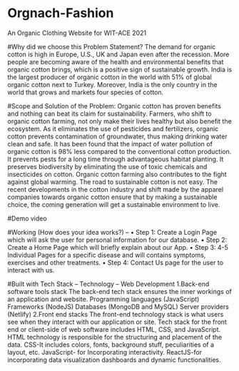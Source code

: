 # Orgnach-Fashion
An Organic Clothing Website for WIT-ACE 2021

#Why did we choose this Problem Statement?
The demand for organic cotton is high in Europe, U.S., UK and Japan even after the recession. More people are becoming aware of the health and environmental benefits that organic cotton brings, which is a positive sign of sustainable growth. India is the largest producer of organic cotton in the world with 51% of global organic cotton next to Turkey. Moreover, India is the only country in the world that grows and markets four species of cotton.

#Scope and Solution of the Problem:
Organic cotton has proven benefits and nothing can beat its claim for sustainability. Farmers, who shift to organic cotton farming, not only make their lives healthy but also benefit the ecosystem. As it eliminates the use of pesticides and fertilizers, organic cotton prevents contamination of groundwater, thus making drinking water clean and safe. It has been found that the impact of water pollution of organic cotton is 98% less compared to the conventional cotton production. It prevents pests for a long time through advantageous habitat planting. It preserves biodiversity by eliminating the use of toxic chemicals and insecticides on cotton. Organic cotton farming also contributes to the fight against global warming. 
The road to sustainable cotton is not easy. The recent developments in the cotton industry and shift made by the apparel companies towards organic cotton ensure that by making a sustainable choice, the coming generation will get a sustainable environment to live. 


#Demo video


#Working (How does your idea works?) – 
• Step 1: Create a Login Page which will ask the user for personal information for our database. 
• Step 2: Create a Home Page which will briefly explain about our App.
• Step 3: 4-5 Individual Pages for a specific disease and will contains symptoms, exercises and other treatments. 
• Step 4: Contact Us page for the user to interact with us. 


#Built with
Tech Stack – 
Technology – Web Development 
1.Back-end software tools stack 
The back-end tech stack ensures the inner workings of an application and website. 
Programming languages (JavaScript) 
Frameworks (NodeJS) 
Databases (MongoDB and MySQL) 
Server providers (Netlify) 
2.Front end stacks 
The front-end technology stack is what users see when they interact with our application or site. 
Tech stack for the front end or client-side of web software includes HTML, CSS, and JavaScript. 
HTML technology is responsible for the structuring and placement of the data. 
CSS-It includes colors, fonts, background stuff, peculiarities of a layout, etc. 
JavaScript- for Incorporating interactivity. 
ReactJS-for incorporating data visualization dashboards and dynamic functionalities.
